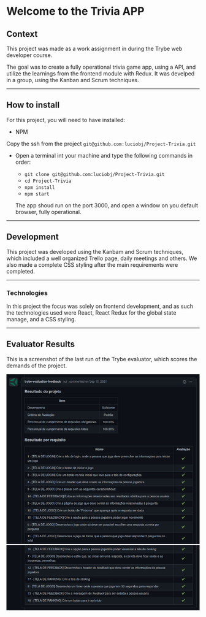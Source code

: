 # Welcome to the Trivia APP

## Context

This project was made as a work assignment in during the Trybe web developer course.

The goal was to create a fully operational trivia game app, using a API, and utilize the learnings from the frontend module with Redux.
It was develped in a group, using the Kanban and Scrum techniques.

---

## How to install

For this project, you will need to have installed:
- NPM

Copy the ssh from the project `git@github.com:luciobj/Project-Trivia.git`

* Open a terminal int your machine and type the following commands in order:

  * `git clone git@github.com:luciobj/Project-Trivia.git`
  * `cd Project-Trivia`
  * `npm install`
  * `npm start`

  The app shoud run on the port 3000, and open a window on you default browser, fully operational.

---

## Development

This project was developed using the Kanbam and Scrum techniques, which included a well organized Trello page, daily meetings and others. We also made a complete CSS styling after the main requirements were completed.

---

### Technologies

In this project the focus was solely on frontend development, and as such the technologies used were React, React Redux for the global state manage, and a CSS styling.

---

## Evaluator Results

This is a screenshot of the last run of the Trybe evaluator, which scores the demands of the project.

![Evaluator Results 1](./public/evaluator-results-1.png)
![Evaluator Results 2](./public/evaluator-results-2.png)

